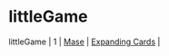 # littleGame
littleGame
|  1  | [Mase](https://github.com/a19091908/littleGame/blob/master/mase.html)             |       [Expanding Cards](./mase.html)       |
